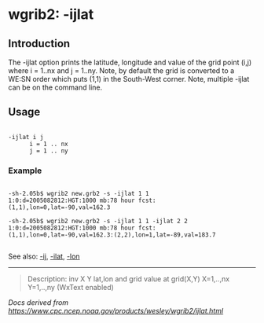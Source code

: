 # wgrib2: -ijlat

## Introduction

The -ijlat option prints the latitude, longitude and
value of the grid point (i,j) where i = 1..nx and j = 1..ny. Note,
by default the grid is converted to a WE:SN order which puts (1,1)
in the South-West corner. Note, multiple -ijlat can be on the command line.

## Usage

```

-ijlat i j
      i = 1 .. nx
      j = 1 .. ny

```

### Example

```

-sh-2.05b$ wgrib2 new.grb2 -s -ijlat 1 1
1:0:d=2005082812:HGT:1000 mb:78 hour fcst:(1,1),lon=0,lat=-90,val=162.3

-sh-2.05b$ wgrib2 new.grb2 -s -ijlat 1 1 -ijlat 2 2
1:0:d=2005082812:HGT:1000 mb:78 hour fcst:(1,1),lon=0,lat=-90,val=162.3:(2,2),lon=1,lat=-89,val=183.7


```

See also: [-ij](./ij.md), [-ilat](./ilat.md), [-lon](./lon.md)

---

> Description: inv X Y lat,lon and grid value at grid(X,Y) X=1,..,nx Y=1,..,ny (WxText enabled)

_Docs derived from <https://www.cpc.ncep.noaa.gov/products/wesley/wgrib2/ijlat.html>_
